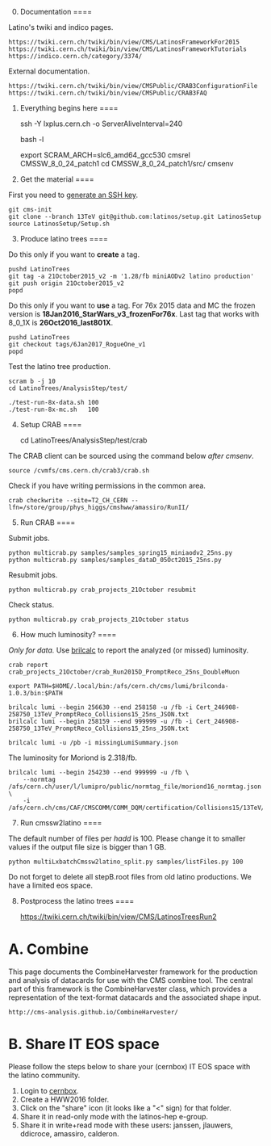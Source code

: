 0. Documentation
====

Latino's twiki and indico pages.

    https://twiki.cern.ch/twiki/bin/view/CMS/LatinosFrameworkFor2015
    https://twiki.cern.ch/twiki/bin/view/CMS/LatinosFrameworkTutorials
    https://indico.cern.ch/category/3374/

External documentation.

    https://twiki.cern.ch/twiki/bin/view/CMSPublic/CRAB3ConfigurationFile
    https://twiki.cern.ch/twiki/bin/view/CMSPublic/CRAB3FAQ


1. Everything begins here
====

    ssh -Y lxplus.cern.ch -o ServerAliveInterval=240

    bash -l

    export SCRAM_ARCH=slc6_amd64_gcc530
    cmsrel CMSSW_8_0_24_patch1
    cd CMSSW_8_0_24_patch1/src/
    cmsenv


2. Get the material
====

First you need to [generate an SSH key](https://help.github.com/articles/generating-an-ssh-key/).

    git cms-init
    git clone --branch 13TeV git@github.com:latinos/setup.git LatinosSetup
    source LatinosSetup/Setup.sh


3. Produce latino trees
====

Do this only if you want to **create** a tag.

    pushd LatinoTrees
    git tag -a 21October2015_v2 -m '1.28/fb miniAODv2 latino production'
    git push origin 21October2015_v2
    popd

Do this only if you want to **use** a tag. For 76x 2015 data and MC the frozen version is **18Jan2016_StarWars_v3_frozenFor76x**. Last tag that works with 8_0_1X is **26Oct2016_last801X**.

    pushd LatinoTrees
    git checkout tags/6Jan2017_RogueOne_v1
    popd

Test the latino tree production.

    scram b -j 10
    cd LatinoTrees/AnalysisStep/test/

    ./test-run-8x-data.sh 100
    ./test-run-8x-mc.sh   100


4. Setup CRAB
====

    cd LatinoTrees/AnalysisStep/test/crab

The CRAB client can be sourced using the command below *after cmsenv*.

    source /cvmfs/cms.cern.ch/crab3/crab.sh

Check if you have writing permissions in the common area.

    crab checkwrite --site=T2_CH_CERN --lfn=/store/group/phys_higgs/cmshww/amassiro/RunII/


5. Run CRAB
====

Submit jobs.

    python multicrab.py samples/samples_spring15_miniaodv2_25ns.py
    python multicrab.py samples/samples_dataD_05Oct2015_25ns.py

Resubmit jobs.

    python multicrab.py crab_projects_21October resubmit

Check status.
    
    python multicrab.py crab_projects_21October status


6. How much luminosity?
====

*Only for data.* Use [brilcalc](http://cms-service-lumi.web.cern.ch/cms-service-lumi/brilwsdoc.html) to report the analyzed (or missed) luminosity.

    crab report crab_projects_21October/crab_Run2015D_PromptReco_25ns_DoubleMuon

    export PATH=$HOME/.local/bin:/afs/cern.ch/cms/lumi/brilconda-1.0.3/bin:$PATH

    brilcalc lumi --begin 256630 --end 258158 -u /fb -i Cert_246908-258750_13TeV_PromptReco_Collisions15_25ns_JSON.txt
    brilcalc lumi --begin 258159 --end 999999 -u /fb -i Cert_246908-258750_13TeV_PromptReco_Collisions15_25ns_JSON.txt

    brilcalc lumi -u /pb -i missingLumiSummary.json

The luminosity for Moriond is 2.318/fb.
        
    brilcalc lumi --begin 254230 --end 999999 -u /fb \
        --normtag /afs/cern.ch/user/l/lumipro/public/normtag_file/moriond16_normtag.json \
        -i /afs/cern.ch/cms/CAF/CMSCOMM/COMM_DQM/certification/Collisions15/13TeV/Reprocessing/Cert_13TeV_16Dec2015ReReco_Collisions15_25ns_JSON.txt


7. Run cmssw2latino
====

The default number of files per *hadd* is 100. Please change it to smaller values if the output file size is bigger than 1 GB.

    python multiLxbatchCmssw2latino_split.py samples/listFiles.py 100

Do not forget to delete all stepB.root files from old latino productions. We have a limited eos space.


8. Postprocess the latino trees
====

    https://twiki.cern.ch/twiki/bin/view/CMS/LatinosTreesRun2


A. Combine
====

This page documents the CombineHarvester framework for the production and
analysis of datacards for use with the CMS combine tool. The central part of
this framework is the CombineHarvester class, which provides a representation
of the text-format datacards and the associated shape input.

    http://cms-analysis.github.io/CombineHarvester/


B. Share IT EOS space
====

Please follow the steps below to share your (cernbox) IT EOS space with the latino community.

1. Login to [cernbox](cernbox.cern.ch).
2. Create a HWW2016 folder.
3. Click on the "share" icon (it looks like a "<" sign) for that folder.
4. Share it in read-only mode with the latinos-hep e-group.
5. Share it in write+read mode with these users: janssen, jlauwers, ddicroce, amassiro, calderon.
